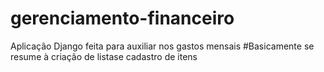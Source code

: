 # gerenciamento-financeiro
Aplicação Django feita para auxiliar nos gastos mensais
#Basicamente se resume à criação de listase cadastro de itens
